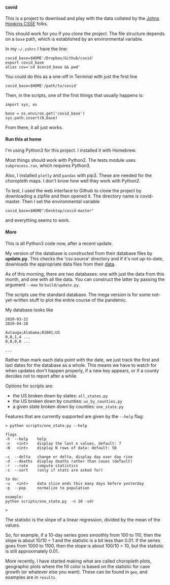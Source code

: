 #### covid

This is a project to download and play with the data collated by the [Johns Hopkins CSSE](https://github.com/CSSEGISandData/COVID-19) folks.

This should work for you if you clone the project.  The file structure depends on a ``base`` path, which is established by an environmental variable.  

In my ``~/.zshrc`` I have the line:

    covid_base=$HOME'/Dropbox/Github/covid'
    export covid_base
    alias cov='cd $covid_base && pwd'
    
You could do this as a one-off in Terminal with just the first line

    covid_base=$HOME'/path/to/covid'
    
Then, in the scripts, one of the first things that usually happens is:

    import sys, os
    
    base = os.environ.get('covid_base')
    sys.path.insert(0,base)
    
From there, it all just works.

#### Run this at home

I'm using Python3 for this project.  I installed it with Homebrew.

Most things should work with Python2.  The tests module uses ``subprocess.run``, which requires Python3.  

Also, I installed ``plotly`` and ``pandas`` with pip3.  These are needed for the choropleth maps.  I don't know how well they work with Python2.

To test, I used the web interface to Github to clone the project by downloading a zipfile and then opened it.  The directory name is covid-master.  Then I set the environmental variable

    covid_base=$HOME"/Desktop/covid-master"

and everything seems to work.

#### More

This is all Python3 code now, after a recent update.

My version of the database is constructed from their database files by **update.py**.  This checks the 'csv.source' directory and if it's not up-to-date, downloads the appropriate data files from their [data](https://raw.githubusercontent.com/CSSEGISandData/COVID-19/master/csse_covid_19_data).

As of this morning, there are two databases:  one with just the data from this month, and one with all the data.  You can construct the latter by passing the argument ``--max`` to ``build/update.py``.

The scripts use the standard database.  The mega version is for some not-yet-written stuff to plot the entire course of the pandemic.

My database looks like

```
2020-03-22
2020-04-28

Autauga;Alabama;01001;US
0,0,1,4 ...
0,0,0,0 ...

...
``` 

Rather than mark each data point with the date, we just track the first and last dates for the database as a whole.  This means we have to watch for when updates don't happen properly, if a new key appears, or if a county decides not to report after a while.


Options for scripts are:

- the US broken down by states:  ``all_states.py``
- the US broken down by counties:  ``us_by_counties.py``
- a given state broken down by counties:  ``one_state.py``


Features that are currently supported are given by the ``--help`` flag:

```
> python scripts/one_state.py --help

flags
-h  --help    help
-n   <int>    display the last n values, default: 7
-N   <int>    display N rows of data: default: 50

-c  --delta   change or delta, display day over day rise
-d  --deaths  display deaths rather than cases (default)
-r  --rate    compute statistics
-s  --sort    (only if stats are asked for)

to do:
-u   <int>    data slice ends this many days before yesterday 
-p  --pop     normalize to population

example:
python scripts/one_state.py  -n 10 -sdr

> 
```

The statistic is the slope of a linear regression, divided by the mean of the values.  

So, for example, if a 10-day series goes smoothly from 100 to 110, then the slope is about 10/10 = 1 and the statistic is a bit less than 0.01.  If the series goes from 1000 to 1100, then the slope is about 100/10 = 10, but the statistic is still approximately 0.01.

More recently, I have started making what are called choropleth plots, geographic plots where the fill color is based on the statistic for case growth (or whatever else you want).  These can be found in ``geo``, and examples are in ``results``.


